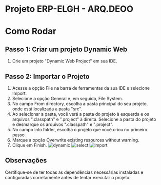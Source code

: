 # Projeto ERP-ELGH - ARQ.DEOO

# Como Rodar
## Passo 1: Criar um projeto Dynamic Web
1. Crie um projeto "Dynamic Web Project" em sua IDE.

## Passo 2: Importar o Projeto
1. Acesse a opção File na barra de ferramentas da sua IDE e selecione Import.
2. Selecione a opção General e, em seguida, File System.
3. No campo From directory, escolha a pasta principal do seu projeto, onde está localizada a pasta "src".
4. Ao selecionar a pasta, você verá a pasta do projeto à esquerda e os arquivos ".classpath" e ".project" à direita. Selecione a pasta do projeto e desmarque os arquivos ".classpath" e ".project".
6. No campo Into folder, escolha o projeto que você criou no primeiro passo.
7. Marque a opção Overwrite existing resources without warning.
8. Clique em Finish.
   ![dynamic](https://github.com/RICKBISPO/ERP-ELGH/assets/106879291/70551ab3-6abf-49e4-b219-ebd0efc9da57)
   ![select](https://github.com/RICKBISPO/ERP-ELGH/assets/106879291/ae236db2-41d6-4db2-bae8-b4e3975d14be)
   ![import](https://github.com/RICKBISPO/ERP-ELGH/assets/106879291/a8ead8c1-95e1-4b23-bac7-2a595778fa8f)


## Observações
Certifique-se de ter todas as dependências necessárias instaladas e configuradas corretamente antes de tentar executar o projeto.
